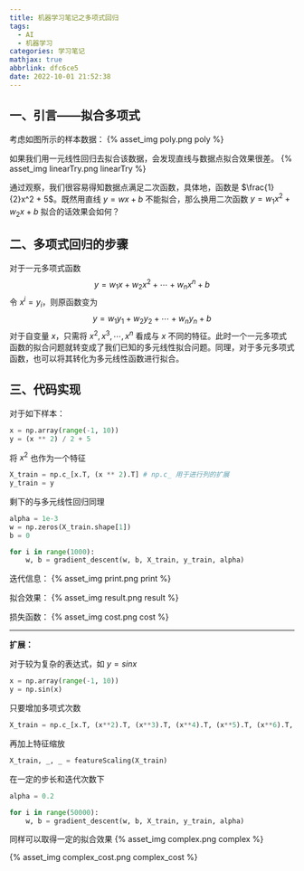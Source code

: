 ```yaml
---
title: 机器学习笔记之多项式回归
tags:
  - AI
  - 机器学习
categories: 学习笔记
mathjax: true
abbrlink: dfc6ce5
date: 2022-10-01 21:52:38
---
```

## 一、引言——拟合多项式
考虑如图所示的样本数据：
{% asset_img poly.png poly %}

如果我们用一元线性回归去拟合该数据，会发现直线与数据点拟合效果很差。
{% asset_img linearTry.png linearTry %}

通过观察，我们很容易得知数据点满足二次函数，具体地，函数是 $\frac{1}{2}x^2 + 5$。既然用直线 $y = wx + b$ 不能拟合，那么换用二次函数 $y = w_1x^2 + w_2x + b$ 拟合的话效果会如何？

## 二、多项式回归的步骤
对于一元多项式函数
$$
    y = w_1x + w_2x^2 + \cdots + w_nx^n + b 
$$
令 $x^i = y_i$，则原函数变为
$$
    y = w_1y_1 + w_2y_2 + \cdots + w_ny_n + b
$$
对于自变量 $x$，只需将 $x^2, x^3, \cdots, x^n$ 看成与 $x$ 不同的特征。此时一个一元多项式函数的拟合问题就转变成了我们已知的多元线性拟合问题。同理，对于多元多项式函数，也可以将其转化为多元线性函数进行拟合。

## 三、代码实现
对于如下样本：
```python
x = np.array(range(-1, 10))
y = (x ** 2) / 2 + 5
```

将 $x^2$ 也作为一个特征
```python
X_train = np.c_[x.T, (x ** 2).T] # np.c_ 用于进行列的扩展
y_train = y
```

剩下的与多元线性回归同理
```python
alpha = 1e-3
w = np.zeros(X_train.shape[1])
b = 0

for i in range(1000):
    w, b = gradient_descent(w, b, X_train, y_train, alpha)
```

迭代信息：
{% asset_img print.png print %}

拟合效果：
{% asset_img result.png result %}

损失函数：
{% asset_img cost.png cost %}

---
**扩展：**

对于较为复杂的表达式，如 $y = sinx$
```python
x = np.array(range(-1, 10))
y = np.sin(x)
```

只要增加多项式次数
```python
X_train = np.c_[x.T, (x**2).T, (x**3).T, (x**4).T, (x**5).T, (x**6).T, (x**7).T, (x**8).T, (x**9).T, (x**10).T, (x**11).T]
```

再加上特征缩放
```python
X_train, _, _ = featureScaling(X_train)
```

在一定的步长和迭代次数下
```python
alpha = 0.2

for i in range(50000):
    w, b = gradient_descent(w, b, X_train, y_train, alpha)
```

同样可以取得一定的拟合效果
{% asset_img complex.png complex %}

{% asset_img complex_cost.png complex_cost %}